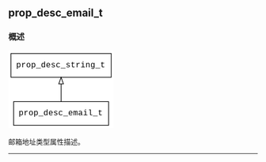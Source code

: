 ## prop\_desc\_email\_t
### 概述
![image](images/prop_desc_email_t_0.png)

 邮箱地址类型属性描述。


----------------------------------
